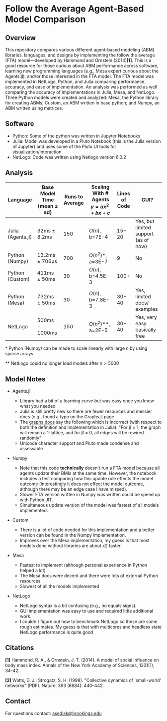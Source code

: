 # Follow the Average Agent-Based Model Comparison

## Overview
This repository compares various different agent-based modeling (ABM) libraries, languages, and designs by implementing the follow the average (FTA) model—developed by Hammond and Ornstein (2014)**[1]**. This is a good resource for those curious about ABM performance across software, learning new programming languages (e.g., Mesa expert curious about the Agents.jl), and/or those interested in the FTA model.
The FTA model was implemented in NetLogo, Python, and Julia comparing performance, accuracy, and ease of implementation. An analysis was performed as well comparing the accuracy of implementations in Julia, Mesa, and NetLogo. Three Python models were created and analyzed: Mesa, the Python library for creating ABMs; Custom, an ABM written in base python; and Numpy, an ABM written using matrices.

## Software
* Python: Some of the python was written in Jupyter Notebooks.
* Julia: Model was developed in a Pluto Notebook (this is the Julia version of Jupyter) and uses some of the Pluto UI tools for visualization/interaction
* NetLogo: Code was written using Netlogo version 6.0.2



## Analysis
| Language          | Base Model Time  (mean ± sd) | Runs to Average | Scaling With # Agents $y=ax^2+bx+c$   | Lines of Code   | GUI?                                 |
|-------------------|------------------------------|-----------------|-------------------------------------|-------|--------------------------------------|
| Julia (Agents.jl) | 32ms ± 8.2ms                 | 150             | $O(n)$, b=7E-4                        | 15-20 | Yes, but limited support (as of now) |
| Python (Numpy)    | 13.2ms ± 706µs               | 700             | $O(n^2)$*, a=3E-7                     | 9     | No                                   |       |
| Python (Custom)   | 411ms ± 50ms                 | 30              | $O(n)$, b=4.5E-3                      | 100+  | No                                   |       |
| Python (Mesa)     | 732ms ± 50ms                 | 30              | $O(n)$, b=7.8E-3                      | 30-40 | Yes, limited docs/ examples          |       |
| NetLogo           | 500ms - 1000ms               | 150             | $O(n^2)$**, a=2E-5                    | 30-40 | Yes, very easy basically free        |       |

\* Python (Numpy) can be made to scale linearly with large $n$ by using sparse arrays

\** NetLogo could no longer load models after $n > 5000$

## Model Notes
* Agents.jl
  * Library had a bit of a learning curve but was easy once you knew what you needed
  * Julia is still pretty new so there are fewer resources and messier docs (e.g., found a typo on the Graphs.jl page
   * The [graphs docs](https://docs.juliahub.com/Graphs/VJ6vx/1.4.0/generators/#Graphs.SimpleGraphs.watts_strogatz-Tuple{Integer,%20Integer,%20Real}) say the following which is incorrect (with respect to both the definition and implementation in Julia): "For β = 1, the graph will remain a 1-lattice, and for β = 0, all edges will be rewired randomly"
  * Unicode character support and Pluto made condense and assessable 

* Numpy
  * Note that this code **technically** doesn't run a FTA model because all agents update their BMIs at the same time. However, the notebook includes a test comparing how this update rule effects the model outcome (interestingly it does not effect the model outcome, although there may be an edge case I have missed).
  * Slower FTA version written in Numpy was written could be speed up with Python JIT.
  * Simultaneous update version of the model was fastest of all models implemented.
  
* Custom
  * There is a lot of code needed for this implementation and a better version can be found in the Numpy implementation.
  * Improves over the Mesa implementation, my guess is that most models done without libraries are about x2 faster

* Mesa
  * Fastest to implement (although personal experience in Python helped a lot)
  * The Mesa docs were decent and there were lots of external Python resources
  * Slowest of all the models implemented

* NetLogo
  * NetLogo syntax is a bit confusing (e.g., no equals signs).
  * GUI implementation was easy to use and required little additional work
  * I couldn't figure out how to benchmark NetLogo so these are some rough estimates. My guess is that with multicores and headless state NetLogo performance is quite good

## Citations

**[1]** Hammond, R. A., &amp; Ornstein, J. T. (2014). A model of social influence on body mass index. Annals of
the New York Academy of Sciences, 1331(1), 34-42.

**[2]** Watts, D. J.; Strogatz, S. H. (1998). "Collective dynamics of 'small-world' networks" (PDF). Nature. 393 (6684): 440–442.

## Contact
For questions contact: asedlak@brookings.edu

